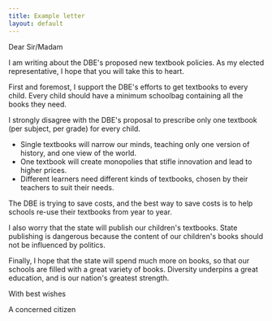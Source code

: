 ```yaml
---
title: Example letter
layout: default
---
```


Dear Sir/Madam

I am writing about the DBE's proposed new textbook policies. As my elected representative, I hope that you will take this to heart.

First and foremost, I support the DBE's efforts to get textbooks to every child. Every child should have a minimum schoolbag containing all the books they need.

I strongly disagree with the DBE's proposal to prescribe only one textbook (per subject, per grade) for every child.

*	Single textbooks will narrow our minds, teaching only one version of history, and one view of the world.
*	One textbook will create monopolies that stifle innovation and lead to higher prices.
*	Different learners need different kinds of textbooks, chosen by their teachers to suit their needs.

The DBE is trying to save costs, and the best way to save costs is to help schools re-use their textbooks from year to year.

I also worry that the state will publish our children's textbooks. State publishing is dangerous because the content of our children's books should not be influenced by politics.

Finally, I hope that the state will spend much more on books, so that our schools are filled with a great variety of books. Diversity underpins a great education, and is our nation's greatest strength.

With best wishes

A concerned citizen
